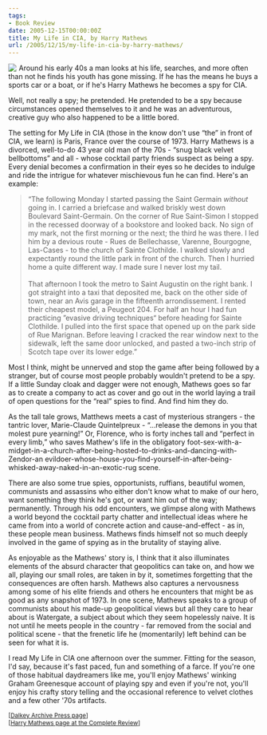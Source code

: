 ```yaml
---
tags:
- Book Review
date: 2005-12-15T00:00:00Z
title: My Life in CIA, by Harry Mathews
url: /2005/12/15/my-life-in-cia-by-harry-mathews/
---
```


<p>
<a href="http://www.amazon.com/exec/obidos/redirect?tag=bookenompolic-20%26link_code=xm2%26camp=2025%26creative=165953%26path=http://www.amazon.com/gp/redirect.html%253fASIN=1564783928%2526tag=bookenompolic-20%2526lcode=xm2%2526cID=2025%2526ccmID=165953%2526location=/o/ASIN/1564783928%25253FSubscriptionId=02ZH6J1W0649DTNS6002"><img src="http://images.amazon.com/images/P/1564783928.01._SCMZZZZZZZ_.jpg" align="left" style="margin-right:5px" /></a> Around his early 40s a man looks at his life, searches, and more often than not he finds his youth has gone missing. If he has the means he buys a sports car or a boat, or if he's Harry Mathews he becomes a spy for CIA.
</p><p>
Well, not really a spy; he pretended. He pretended to be a spy because circumstances opened themselves to it and he was an adventurous, creative guy who also happened to be a little bored.
</p><p>
The setting for My Life in CIA (those in the know don't use &#8220;the&#8221; in front of CIA, we learn) is Paris, France over the course of 1973. Harry Mathews is a divorced, well-to-do 43 year old man of the 70s - &#8220;snug black velvet bellbottoms&#8221; and all  - whose cocktail party friends suspect as being a spy. Every denial becomes a confirmation in their eyes so he decides to indulge and ride the intrigue for whatever mischievous fun he can find. Here's an example:
</p><blockquote>
&#8220;The following Monday I started passing the Saint Germain <em>without</em> going in. I carried a briefcase and walked briskly west down Boulevard Saint-Germain. On the corner of Rue Saint-Simon I stopped in the recessed doorway of a bookstore and looked back. No sign of my mark, not the first morning or the next; the third he was there. I led him by a devious route - Rues de Bellechasse, Varenne, Bourgogne, Las-Cases - to the church of Sainte Clothilde. I walked slowly and expectantly round the little park in front of the church. Then I hurried home a quite different way. I made sure I never lost my tail.
<br />
<br />That afternoon I took the metro to Saint Augustin on the right bank. I got straight into a taxi that deposited me, back on the other side of town, near an Avis garage in the fifteenth arrondissement. I rented their cheapest model, a Peugeot 204. For half an hour I had fun practicing &#8221;evasive driving techniques&#8220; before heading for Sainte Clothilde. I pulled into the first space that opened up on the park side of Rue Marignan. Before leaving I cracked the rear window next to the sidewalk, left the same door unlocked, and pasted a two-inch strip of Scotch tape over its lower edge.&#8221;
</blockquote><p>
Most I think, might be unnerved and stop the game after being followed by a stranger, but of course most people probably wouldn't pretend to be a spy. If a little Sunday cloak and dagger were not enough, Mathews goes so far as to create a company to act as cover and go out in the world laying a trail of open questions for the &#8220;real&#8221; spies to find. And find him they do.
</p><p>
As the tall tale grows, Matthews meets a cast of mysterious strangers - the tantric lover, Marie-Claude Quintelpreux - &#8220;...release the demons in you that molest pure yearning!&#8221; Or, Florence, who is forty inches tall and &#8220;perfect in every limb,&#8221; who saves Mathew's life in the obligatory foot-sex-with-a-midget-in-a-church-after-being-hosted-to-drinks-and-dancing-with-Zendor-an evildoer-whose-house-you-find-yourself-in-after-being-whisked-away-naked-in-an-exotic-rug scene.
</p><p>
There are also some true spies, opportunists, ruffians, beautiful women, communists and assassins who either don't know what to make of our hero, want something they think he's got, or want him out of the way; permanently. Through his odd encounters, we glimpse along with Mathews a world beyond the cocktail party chatter and intellectual ideas where he came from into a world of concrete action and cause-and-effect - as in, these people mean business. Mathews finds himself not so much deeply involved in the game of spying as in the brutality of staying alive.
</p><p>
As enjoyable as the Mathews' story is, I think that it also illuminates elements of the absurd character that geopolitics can take on, and how we all, playing our small roles, are taken in by it, sometimes forgetting that the consequences are often harsh. Mathews also captures a nervousness among some of his elite friends and others he encounters that might be as good as any snapshot of 1973. In one scene, Mathews speaks to a group of communists about his made-up geopolitical views but all they care to hear about is Watergate, a subject about which they seem hopelessly naive. It is not until he meets people in the country - far removed from the social and political scene - that the frenetic life he (momentarily) left behind can be seen for what it is.
</p><p>
I read My Life in CIA one afternoon over the summer. Fitting for the season, I'd say, because it's fast paced, fun and something of a farce. If you're one of those habitual daydreamers like me, you'll enjoy Mathews' winking Graham Greenesque account of playing spy and even if you're not, you'll enjoy his crafty story telling and the occasional reference to velvet clothes and a few other '70s artifacts.
</p><p>
<span style="font-size:9pt">[</span><span style="font-size:9pt"><a href="http://www.centerforbookculture.org/dalkey/backlist/mathews.html#my%20life" target="_blank">Dalkey Archive Press page</a></span><span style="font-size:9pt">]
<br />[</span><span style="font-size:9pt"><a href="http://www.complete-review.com/authors/mathewsh.htm" target="_blank">Harry Mathews page at the Complete Review</a></span><span style="font-size:9pt">]
<br /></span>
</p>

